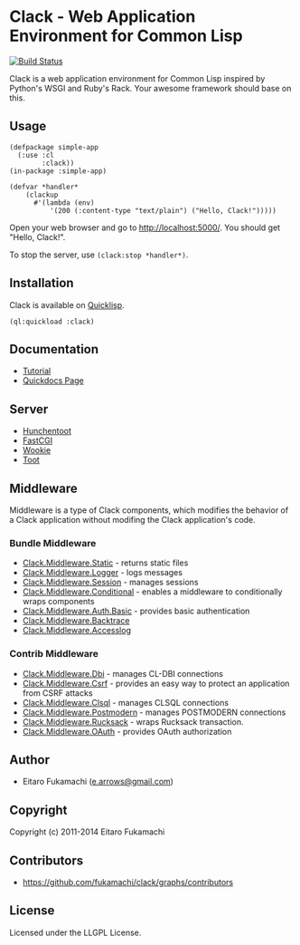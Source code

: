 # Clack - Web Application Environment for Common Lisp

[![Build Status](https://travis-ci.org/fukamachi/clack.svg?branch=master)](https://travis-ci.org/fukamachi/clack)

Clack is a web application environment for Common Lisp inspired by Python's WSGI and Ruby's Rack. Your awesome framework should base on this.

## Usage

    (defpackage simple-app
      (:use :cl
            :clack))
    (in-package :simple-app)
    
    (defvar *handler*
        (clackup
          #'(lambda (env)
              '(200 (:content-type "text/plain") ("Hello, Clack!")))))

Open your web browser and go to [http://localhost:5000/](http://localhost:5000/). You should get "Hello, Clack!".

To stop the server, use `(clack:stop *handler*)`.

## Installation

Clack is available on [Quicklisp](http://www.quicklisp.org/beta/).

    (ql:quickload :clack)

## Documentation

- [Tutorial](http://clacklisp.org/tutorial/)
- [Quickdocs Page](http://quickdocs.org/clack/)

## Server

* [Hunchentoot](http://weitz.de/hunchentoot/)
* [FastCGI](http://www.fastcgi.com/)
* [Wookie](http://wookie.beeets.com/)
* [Toot](https://github.com/gigamonkey/toot)

## Middleware

Middleware is a type of Clack components, which modifies the behavior of a Clack application without modifing the Clack application's code.

### Bundle Middleware

* [Clack.Middleware.Static](http://quickdocs.org/clack/api#package-CLACK.MIDDLEWARE.STATIC) - returns static files
* [Clack.Middleware.Logger](http://quickdocs.org/clack/api#package-CLACK.MIDDLEWARE.LOGGER) - logs messages
* [Clack.Middleware.Session](http://quickdocs.org/clack/api#package-CLACK.MIDDLEWARE.SESSION) - manages sessions
* [Clack.Middleware.Conditional](http://quickdocs.org/clack/api#package-CLACK.MIDDLEWARE.CONDITIONAL) - enables a middleware to conditionally wraps components
* [Clack.Middleware.Auth.Basic](http://quickdocs.org/clack/api#package-CLACK.MIDDLEWARE.AUTH.BASIC) - provides basic authentication
* [Clack.Middleware.Backtrace](http://quickdocs.org/clack/api#package-CLACK.MIDDLEWARE.BACKTRACE)
* [Clack.Middleware.Accesslog](http://quickdocs.org/clack/api#package-CLACK.MIDDLEWARE.ACCESSLOG)


### Contrib Middleware

* [Clack.Middleware.Dbi](http://quickdocs.org/clack/api#system-clack-middleware-dbi) - manages CL-DBI connections
* [Clack.Middleware.Csrf](http://quickdocs.org/clack/api#system-clack-middleware-csrf) - provides an easy way to protect an application from CSRF attacks
* [Clack.Middleware.Clsql](http://quickdocs.org/clack/api#system-clack-middleware-clsql) - manages CLSQL connections
* [Clack.Middleware.Postmodern](http://quickdocs.org/clack/api#system-clack-middleware-postmodern) - manages POSTMODERN connections
* [Clack.Middleware.Rucksack](http://quickdocs.org/clack/api#system-clack-middleware-rucksack) - wraps Rucksack transaction.
* [Clack.Middleware.OAuth](http://quickdocs.org/clack/api#system-clack-middleware-oauth) - provides OAuth authorization

## Author

* Eitaro Fukamachi (e.arrows@gmail.com)

## Copyright

Copyright (c) 2011-2014 Eitaro Fukamachi

## Contributors

* https://github.com/fukamachi/clack/graphs/contributors

## License

Licensed under the LLGPL License.
